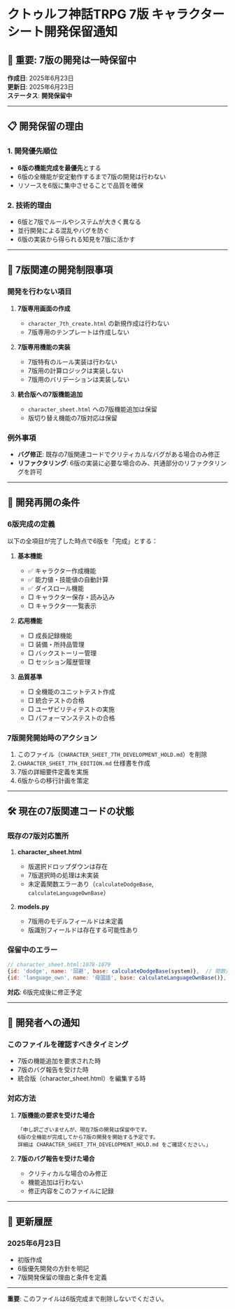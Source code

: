 # クトゥルフ神話TRPG 7版 キャラクターシート開発保留通知

## 🚨 重要: 7版の開発は一時保留中

**作成日**: 2025年6月23日  
**更新日**: 2025年6月23日  
**ステータス**: **開発保留中**

---

## 📋 開発保留の理由

### 1. 開発優先順位
- **6版の機能完成を最優先**とする
- 6版の全機能が安定動作するまで7版の開発は行わない
- リソースを6版に集中させることで品質を確保

### 2. 技術的理由
- 6版と7版でルールやシステムが大きく異なる
- 並行開発による混乱やバグを防ぐ
- 6版の実装から得られる知見を7版に活かす

---

## 🔴 7版関連の開発制限事項

### 開発を行わない項目
1. **7版専用画面の作成**
   - `character_7th_create.html` の新規作成は行わない
   - 7版専用のテンプレートは作成しない

2. **7版専用機能の実装**
   - 7版特有のルール実装は行わない
   - 7版用の計算ロジックは実装しない
   - 7版用のバリデーションは実装しない

3. **統合版への7版機能追加**
   - `character_sheet.html` への7版機能追加は保留
   - 版切り替え機能の7版対応は保留

### 例外事項
- **バグ修正**: 既存の7版関連コードでクリティカルなバグがある場合のみ修正
- **リファクタリング**: 6版の実装に必要な場合のみ、共通部分のリファクタリングを許可

---

## 📅 開発再開の条件

### 6版完成の定義
以下の全項目が完了した時点で6版を「完成」とする：

1. **基本機能**
   - ✅ キャラクター作成機能
   - ✅ 能力値・技能値の自動計算
   - ✅ ダイスロール機能
   - □ キャラクター保存・読み込み
   - □ キャラクター一覧表示

2. **応用機能**
   - □ 成長記録機能
   - □ 装備・所持品管理
   - □ バックストーリー管理
   - □ セッション履歴管理

3. **品質基準**
   - □ 全機能のユニットテスト作成
   - □ 統合テストの合格
   - □ ユーザビリティテストの実施
   - □ パフォーマンステストの合格

### 7版開発開始時のアクション
1. このファイル（`CHARACTER_SHEET_7TH_DEVELOPMENT_HOLD.md`）を削除
2. `CHARACTER_SHEET_7TH_EDITION.md` 仕様書を作成
3. 7版の詳細要件定義を実施
4. 6版からの移行計画を策定

---

## 🛠️ 現在の7版関連コードの状態

### 既存の7版対応箇所
1. **character_sheet.html**
   - 版選択ドロップダウンは存在
   - 7版選択時の処理は未実装
   - 未定義関数エラーあり（`calculateDodgeBase`, `calculateLanguageOwnBase`）

2. **models.py**
   - 7版用のモデルフィールドは未定義
   - 版識別フィールドは存在する可能性あり

### 保留中のエラー
```javascript
// character_sheet.html:1078-1079
{id: 'dodge', name: '回避', base: calculateDodgeBase(system)},  // 関数未定義
{id: 'language_own', name: '母国語', base: calculateLanguageOwnBase()},  // 関数未定義
```
**対応**: 6版完成後に修正予定

---

## 📢 開発者への通知

### このファイルを確認すべきタイミング
- 7版の機能追加を要求された時
- 7版のバグ報告を受けた時
- 統合版（character_sheet.html）を編集する時

### 対応方法
1. **7版機能の要求を受けた場合**
   ```
   「申し訳ございませんが、現在7版の開発は保留中です。
   6版の全機能が完成してから7版の開発を開始する予定です。
   詳細は CHARACTER_SHEET_7TH_DEVELOPMENT_HOLD.md をご確認ください。」
   ```

2. **7版のバグ報告を受けた場合**
   - クリティカルな場合のみ修正
   - 機能追加は行わない
   - 修正内容をこのファイルに記録

---

## 📝 更新履歴

### 2025年6月23日
- 初版作成
- 6版優先開発の方針を明記
- 7版開発保留の理由と条件を定義

---

**重要**: このファイルは6版完成まで削除しないでください。